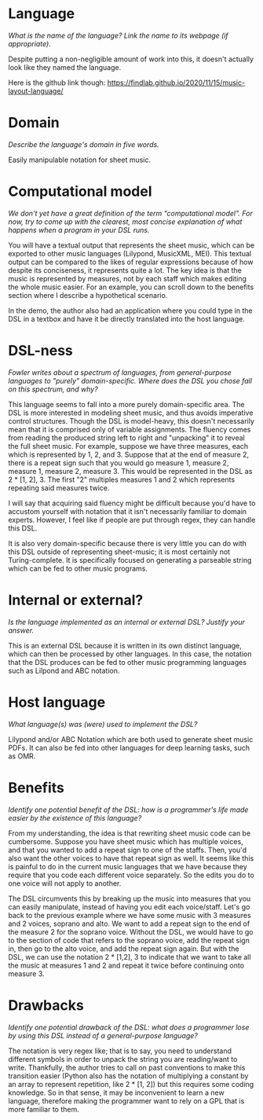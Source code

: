 # Language

_What is the name of the language? Link the name to its webpage
(if appropriate)._

Despite putting a non-negligible amount of work into this, it doesn't actually
look like they named the language.

Here is the github link though: https://findlab.github.io/2020/11/15/music-layout-language/

# Domain

_Describe the language's domain in five words._

Easily manipulable notation for sheet music.

# Computational model

_We don't yet have a great definition of the term "computational model".
For now, try to come up with the clearest, most concise explanation of
what happens when a program in your DSL runs._


You will have a textual output that represents the sheet music, which can be
exported to other music languages (Lilypond, MusicXML, MEI). This textual output
can be compared to the likes of regular expressions because of how despite its
conciseness, it represents quite a lot. The key idea is that the music is
represented by measures, not by each staff which makes editing the whole music
easier. For an example, you can scroll down to the benefits section where I
describe a hypothetical scenario.

In the demo, the author also had an application  where you could type in the DSL in a
textbox and have it be directly translated into the host language.

# DSL-ness

_Fowler writes about a spectrum of languages, from general-purpose languages to
"purely" domain-specific. Where does the DSL you chose fall on this spectrum,
and why?_

This language seems to fall into a more purely domain-specific area. The DSL is
more interested in modeling sheet music, and thus avoids imperative control
structures. Though the DSL is model-heavy, this doesn't necessarily mean that
it is comprised only of variable assignments. The fluency comes from reading the
produced string left to right and "unpacking" it to reveal the full sheet
music. For example, suppose we have three measures, each which is represented by
1, 2, and 3. Suppose that at the end of measure 2, there is a repeat sign such
that you would go measure 1, measure 2, measure 1, measure 2, measure 3. This
would be represented in the DSL as 2 * [1, 2], 3. The first "2" multiples
measures 1 and 2 which represents repeating said measures twice. 

I will say that acquiring said fluency might be difficult because you'd have to
accustom yourself with notation that it isn't necessarily familiar to domain
experts. However, I feel like if people are put through regex, they can handle
this DSL. 

It is also very domain-specific because there is very little you can do with
this DSL outside of representing sheet-music; it is most certainly not
Turing-complete. It is specifically focused on generating a parseable string
which can be fed to other music programs.

# Internal or external?

_Is the language implemented as an internal or external DSL?
Justify your answer._

This is an external DSL because it is written in its own distinct language,
which can then be processed by other languages. In this case, the notation that
the DSL produces can be fed to other music programming languages such as Lilpond
and ABC notation.

# Host language

_What language(s) was (were) used to implement the DSL?_

Lilypond and/or ABC Notation which are both used to generate sheet music PDFs.
It can also be fed into other languages for deep learning tasks, such as OMR. 

# Benefits

_Identify one potential benefit of the DSL: how is a programmer's life made
easier by the existence of this language?_

From my understanding, the idea is that rewriting sheet music code can be
cumbersome. Suppose you have sheet music which has multiple voices, and that you
wanted to add a repeat sign to one of the staffs. Then, you'd also want the
other voices to have that repeat sign as well. It seems like this is painful to do
in the current music languages that we have because they require that you code
each different voice separately. So the edits you do to one voice will not apply
to another.

The DSL circumvents this by breaking up the music into measures that you can
easily manipulate, instead of having you edit each voice/staff. Let's go back to
the previous example where we have some music with 3 measures and 2 voices,
soprano and alto. We want to add a repeat sign to the end of the measure 2 for
the soprano voice. Without the DSL, we would have to go to the section of code
that refers to the soprano voice, add the repeat sign in, then go to the alto
voice, and add the repeat sign again. But with the DSL, we can use the notation
2 * [1,2], 3 to indicate that we want to take all the music at measures 1 and 2
and repeat it twice before continuing onto measure 3. 

# Drawbacks

_Identify one potential drawback of the DSL: what does a programmer
lose by using this DSL instead of a general-purpose language?_

The notation is very regex like; that is to say, you need to understand
different symbols in order to unpack the string you are reading/want to
write. Thankfully, the author tries to call on past conventions to make this
transition easier (Python also has the notation of multiplying a constant by an
array to represent repetition, like 2 * [1, 2]) but this requires some coding
knowledge. So in that sense, it may be inconvenient to learn a new language,
therefore making the programmer want to rely on a GPL that is more familiar to
them. 

